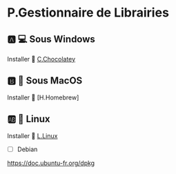 # P.Gestionnaire de Librairies


## :a: :computer: Sous Windows

Installer :chocolate_bar: [C.Chocolatey](C.Chocolatey)

## :b: :apple: Sous MacOS

Installer :beer: [H.Homebrew]


## :ab: :penguin: Linux 

Installer :penguin: [L.Linux](L.Linux)

- [ ] Debian

https://doc.ubuntu-fr.org/dpkg
